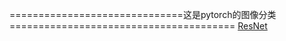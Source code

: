 ==============================这是pytorch的图像分类=======================================
[ResNet ](https://github.com/stupid-boy-me/teach_all/tree/main/pytorch_classifier/ResNet50)


